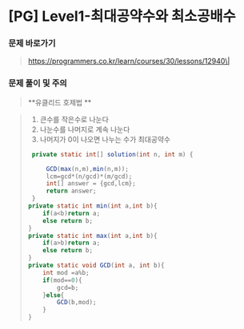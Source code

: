 # [PG] Level1-최대공약수와 최소공배수

### 문제 바로가기

>  https://programmers.co.kr/learn/courses/30/lessons/12940\|

### 문제 풀이 및 주의

> **유클리드 호제법 **

> 1. 큰수를 작은수로 나눈다
> 2. 나눈수를 나머지로 계속 나눈다
> 3. 나머지가 0이 나오면 나누는 수가 최대공약수
>
> ```java
>  private static int[] solution(int n, int m) {
> 
>      GCD(max(n,m),min(n,m));
>      lcm=gcd*(n/gcd)*(m/gcd);
>      int[] answer = {gcd,lcm};
>      return answer;
>  }
> private static int min(int a,int b){
>     if(a<b)return a;
>     else return b;
> }
> private static int max(int a,int b){
>     if(a>b)return a;
>     else return b;
> }
> private static void GCD(int a, int b){
>     int mod =a%b;
>     if(mod==0){
>         gcd=b;
>     }else{
>         GCD(b,mod);
>     }
> }
> ```

